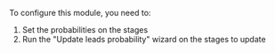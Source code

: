 To configure this module, you need to:

1.  Set the probabilities on the stages
2.  Run the "Update leads probability" wizard on the stages to update
